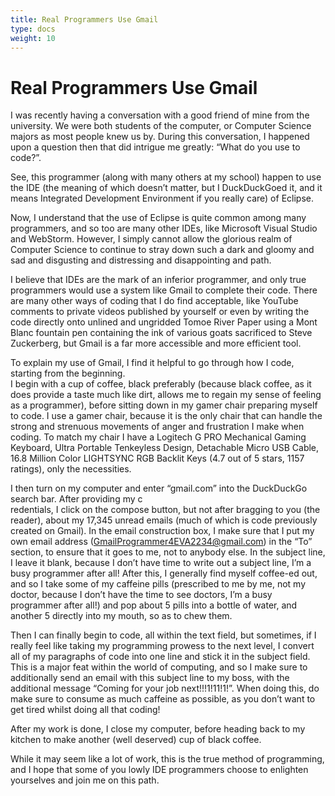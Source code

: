 ```yaml
---
title: Real Programmers Use Gmail
type: docs
weight: 10
---
```


# Real Programmers Use Gmail

I was recently having a conversation with a good friend of mine from the university. We were both 
students of the computer, or Computer Science majors as most people knew us by. During this conversation, 
I happened upon a question then that did intrigue me greatly: “What do you use to code?”.  
  
See, this programmer (along with many others at my school) happen to use the IDE (the meaning of which 
doesn’t matter, but I DuckDuckGoed it, and it means Integrated Development Environment if you really care)
of Eclipse.  
  
Now, I understand that the use of Eclipse is quite common among many programmers, and so too are many other
 IDEs, like Microsoft Visual Studio and WebStorm. However, I simply cannot allow the glorious realm of 
 Computer Science to continue to stray down such a dark and gloomy and sad and disgusting and distressing
 and disappointing and <all those other bad words> path.  
 
I believe that IDEs are the mark of an inferior programmer, and only true programmers would use a system like
 Gmail to complete their code. There are many other ways of coding that I do find acceptable, like YouTube 
 comments to private videos published by yourself or even by writing the code directly onto unlined and 
 ungridded Tomoe River Paper using a Mont Blanc fountain pen containing the ink of various goats sacrificed to 
 Steve Zuckerberg, but Gmail is a far more accessible and more efficient tool.  
 
To explain my use of Gmail, I find it helpful to go through how I code, starting from the beginning.  
I begin with a cup of coffee, black preferably (because black coffee, as it does provide a taste much like dirt, 
allows me to regain my sense of feeling as a programmer), before sitting down in my gamer chair preparing myself 
to code. I use a gamer chair, because it is the only chair that can handle the strong and strenuous movements of 
anger and frustration I make when coding. To match my chair I have a Logitech G PRO Mechanical Gaming Keyboard, 
Ultra Portable Tenkeyless Design, Detachable Micro USB Cable, 16.8 Million Color LIGHTSYNC RGB Backlit Keys 
(4.7 out of 5 stars, 1157 ratings), only the necessities.  

I then turn on my computer and enter “gmail.com” into the DuckDuckGo search bar. After providing my c  
redentials, I click on the compose button, but not after bragging to you (the reader), about my 17,345 unread 
emails (much of which is code previously created on Gmail). In the email construction box, I make sure that I 
put my own email address (GmailProgrammer4EVA2234@gmail.com) in the “To” section, to ensure that it goes to me, 
not to anybody else. In the subject line, I leave it blank, because I don’t have time to write out a subject 
line, I’m a busy programmer after all! After this, I generally find myself coffee-ed out, and so I take some 
of my caffeine pills (prescribed to me by me, not my doctor, because I don’t have the time to see doctors, I’m 
a busy programmer after all!) and pop about 5 pills into a bottle of water, and another 5 directly into my mouth, 
so as to chew them.  

Then I can finally begin to code, all within the text field, but sometimes, if I really feel like taking my 
programming prowess to the next level, I convert all of my paragraphs of code into one line and stick it in 
the subject field. This is a major feat within the world of computing, and so I make sure to additionally send 
an email with this subject line to my boss, with the additional message “Coming for your job next!!!1!11!1!”. 
When doing this, do make sure to consume as much caffeine as possible, as you don’t want to get tired whilst 
doing all that coding!  

After my work is done, I close my computer, before heading back to my kitchen to make another (well deserved) 
cup of black coffee.  

While it may seem like a lot of work, this is the true method of programming, and I hope that some of you 
lowly IDE programmers choose to enlighten yourselves and join me on this path.  
